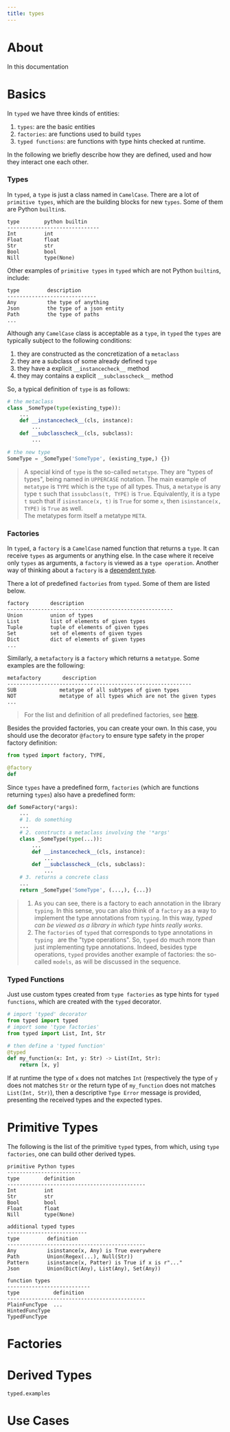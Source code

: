 ```yaml
---
title: types
---
```


# About

In this documentation

# Basics

In `typed` we have three kinds of entities:
1. `types`: are the basic entities
2. `factories`: are functions used to build `types`
3. `typed functions`: are functions with type hints checked at runtime.

In the following we briefly describe how they are defined, used and how they interact one each other.

### Types
 
In `typed`, a `type` is just a class named in `CamelCase`. There are a lot of `primitive types`, which are the building blocks for new `types`. Some of them are Python `builtin`s.

```
type        python builtin
------------------------------
Int         int
Float       float
Str         str
Bool        bool
Nill        type(None)
```

Other examples of `primitive types` in `typed` which are not Python `builtin`s, include:

```
type         description
-----------------------------
Any          the type of anything
Json         the type of a json entity
Path         the type of paths
...
```


Although any `CamelCase` class is acceptable as a `type`, in `typed` the `types` are typically subject to the following conditions: 
1. they are constructed as the concretization of a `metaclass`
2. they are a subclass of some already defined `type`
3. they have a explicit `__instancecheck__` method
4. they may contains a explicit `__subclasscheck__` method

So, a typical definition of `type` is as follows:

```python
# the metaclass
class _SomeType(type(existing_type)):
    ...
    def __instancecheck__(cls, instance):
        ...
    def __subclasscheck__(cls, subclass):
        ...

# the new type
SomeType = _SomeType('SomeType', (existing_type,) {})
```

> A special kind of `type` is the so-called `metatype`. They are "types of types", being named in `UPPERCASE` notation. The main example of `metatype` is `TYPE` which is the `type` of all types. Thus, a `metatype` is any  type `t` such that `issubclass(t, TYPE)` is `True`. Equivalently, it is a type `t` such that if `isinstance(x, t)` is `True` for some `x`, then `isinstance(x, TYPE)` is `True` as well.    
> The metatypes form itself a metatype `META`.
 

### Factories

In `typed`, a `factory` is a `CamelCase` named function that returns a `type`. It can receive `types` as arguments or anything else. In the case where it receive only `types` as arguments, a `factory` is viewed as a `type operation`. Another way of thinking about a `factory` is a [dependent type](https://en.wikipedia.org/wiki/Dependent_type).

There a lot of predefined `factories` from `typed`. Some of them are listed below.

```
factory       description               
------------------------------------------------------
Union         union of types                    
List          list of elements of given types
Tuple         tuple of elements of given types
Set           set of elements of given types
Dict          dict of elements of given types
...
```

Similarly, a `metafactory` is a `factory` which returns a `metatype`. Some examples are the following:

```
metafactory       description               
------------------------------------------------------------
SUB              metatype of all subtypes of given types                    
NOT              metatype of all types which are not the given types
...
```
 
> For the list and definition of all predefined factories, see [here]().

Besides the provided factories, you can create your own. In this case, you should use the decorator `@factory` to ensure type safety in the proper factory definition:

```python
from typed import factory, TYPE,

@factory
def 
```

Since `types` have a predefined form, `factories` (which are functions returning `types`) also have a predefined form:

```python
def SomeFactory(*args):
    ...
    # 1. do something
    ...
    # 2. constructs a metaclass involving the '*args'
    class _SomeType(type(...)):
        ...
        def __instancecheck__(cls, instance):
            ...
        def __subclasscheck__(cls, subclass):
            ...
    # 3. returns a concrete class
    ...
    return _SomeType('SomeType', (...,), {...})
```

> 1. As you can see, there is a factory to each annotation in the library `typing`. In this sense, you can also think of a `factory` as a way to implement the type annotations from `typing`. In this way,  *typed can be viewed as a library in which type hints really works*.
> 2. The `factories` of `typed` that corresponds to type annotations in `typing ` are the "type operations". So, `typed` do much more than just implementing type annotations. Indeed, besides type operations, `typed` provides another example of factories: the so-called `models`, as will be discussed in the sequence.

### Typed Functions

Just use custom types created from `type factories` as type hints for `typed functions`, which are created with the `typed` decorator.

```python
# import 'typed' decorator 
from typed import typed
# import some 'type factories'
from typed import List, Int, Str

# then define a 'typed function'
@typed
def my_function(x: Int, y: Str) -> List(Int, Str):
    return [x, y]
```

If at runtime the type of `x` does not matches `Int` (respectively the type of `y` does not matches `Str` or the return type of `my_function` does not matches `List(Int, Str)`), then a descriptive `Type Error` message is provided, presenting the received types and the expected types.

# Primitive Types

The following  is the list of the primitive `typed` types, from which, using `type factories`, one can build other derived types.

```
primitive Python types
------------------------
type        definition 
--------------------------------------------- 
Int         int
Str         str
Bool        bool
Float       float
Nill        type(None)
```

```
additional typed types
--------------------------
type         definition 
---------------------------------------------
Any          isinstance(x, Any) is True everywhere
Path         Union(Regex(...), Null(Str))
Pattern      isinstance(x, Patter) is True if x is r"..."
Json         Union(Dict(Any), List(Any), Set(Any))
```

```
function types
---------------------------
type           definition
---------------------------------------------
PlainFuncType  ...
HintedFuncType
TypedFuncType
```

# Factories


# Derived Types

```
typed.examples
```

# Use Cases
